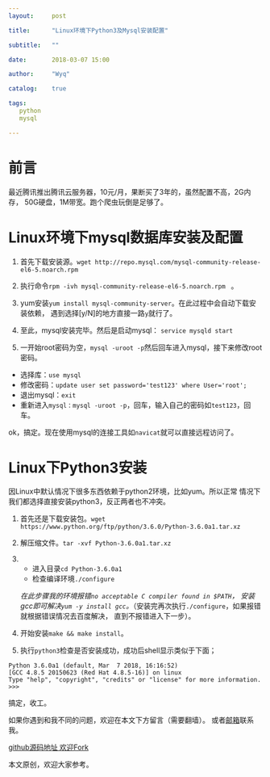 ```yaml
---
layout:     post

title:      "Linux环境下Python3及Mysql安装配置"

subtitle:   ""

date:       2018-03-07 15:00

author:     "Wyq"

catalog:    true

tags:
   python
   mysql

---
```


# 前言

最近腾讯推出腾讯云服务器，10元/月，果断买了3年的，虽然配置不高，2G内存，
50G硬盘，1M带宽。跑个爬虫玩倒是足够了。

# Linux环境下mysql数据库安装及配置
1. 首先下载安装源。`wget http://repo.mysql.com/mysql-community-release-el6-5.noarch.rpm`
2. 执行命令`rpm -ivh mysql-community-release-el6-5.noarch.rpm ` 。
3. yum安装`yum install mysql-community-server`。在此过程中会自动下载安装依赖，
遇到选择[y/N]的地方直接一路`y`就行了。

4. 至此，mysql安装完毕。然后是启动mysql：
`service mysqld start`
5. 一开始root密码为空，`mysql -uroot -p`然后回车进入mysql，接下来修改root密码。
* 选择库：`use mysql`
* 修改密码：`update user set password='test123' where User='root';`
* 退出mysql：`exit`
* 重新进入`mysql：mysql -uroot -p`，回车，输入自己的密码如`test123`，回车。

ok，搞定。现在使用mysql的连接工具如`navicat`就可以直接远程访问了。

# Linux下Python3安装

因Linux中默认情况下很多东西依赖于python2环境，比如yum。所以正常
情况下我们都选择直接安装python3，反正两者也不冲突。
1. 首先还是下载安装包。`wget https://www.python.org/ftp/python/3.6.0/Python-3.6.0a1.tar.xz`
2. 解压缩文件。`tar -xvf Python-3.6.0a1.tar.xz`
3.
    * 进入目录`cd Python-3.6.0a1`
    * 检查编译环境`./configure`

    *在此步骤我的环境报错`no acceptable C compiler found in $PATH`，
    安装gcc即可解决`yum -y install gcc`。*（安装完再次执行`./configure`，如果报错就根据错误情况去百度解决，
    直到不报错进入下一步）。
4. 开始安装`make && make install`。
5. 执行`python3`检查是否安装成功，成功后shell显示类似于下面；
```
Python 3.6.0a1 (default, Mar  7 2018, 16:16:52)
[GCC 4.8.5 20150623 (Red Hat 4.8.5-16)] on linux
Type "help", "copyright", "credits" or "license" for more information.
>>>
```

搞定，收工。

如果你遇到和我不同的问题，欢迎在本文下方留言（需要翻墙）。
或者[邮箱](393912540@qq.com)联系我。

[github源码地址  欢迎Fork ](https://github.com/ToBeNumber0/webpack-gulp-angular)   

本文原创，欢迎大家参考。